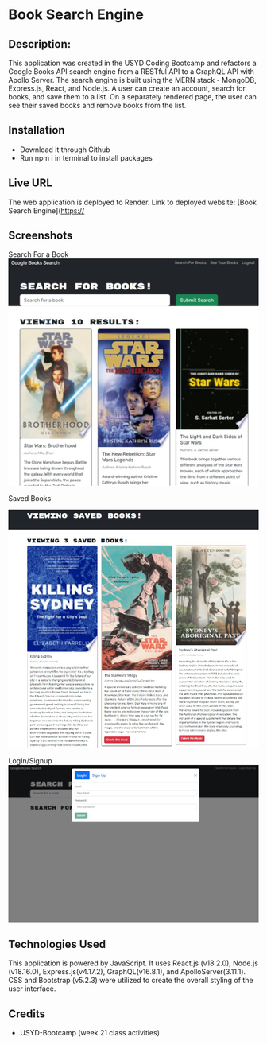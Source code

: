 # Book Search Engine

## Description:
This application was created in the USYD Coding Bootcamp and refactors a Google Books API search engine from a RESTful API to a GraphQL API with Apollo Server. The search engine is built using the MERN stack - MongoDB, Express.js, React, and Node.js. A user can create an account, search for books, and save them to a list. On a separately rendered page, the user can see their saved books and remove books from the list.

## Installation

- Download it through Github
- Run npm i in terminal to install packages


## Live URL

The web application is deployed to Render. Link to deployed website: [Book Search Engine]([https://](https://book-search-engine-gkd2.onrender.com/)

## Screenshots

 Search For a Book
![Screenshot](client/public/images/screenshot_1.png.jpg)

Saved Books
 
![Screenshot](client/public/images/screenshot_2.png.jpg)


LogIn/Signup
![Screenshot](client/public/images/screenshot_3.png.jpg)


## Technologies Used

This application is powered by JavaScript. It uses React.js (v18.2.0), Node.js (v18.16.0), Express.js(v4.17.2), GraphQL(v16.8.1), and ApolloServer(3.11.1). CSS and Bootstrap (v5.2.3) were utilized to create the overall styling of the user interface.

## Credits

- USYD-Bootcamp (week 21 class activities)
 
